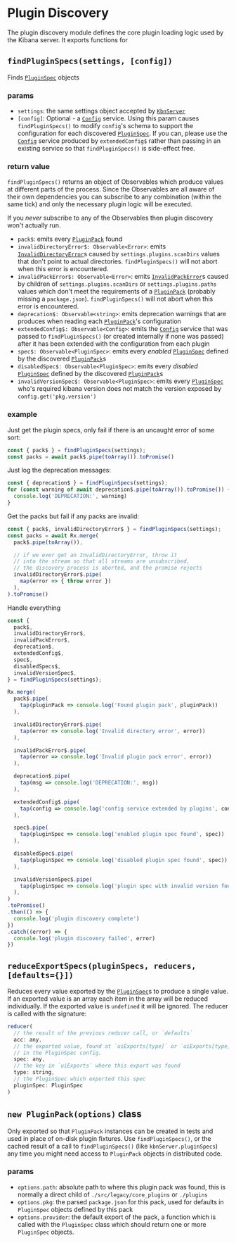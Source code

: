 # Plugin Discovery

The plugin discovery module defines the core plugin loading logic used by the Kibana server. It exports functions for


## `findPluginSpecs(settings, [config])`

Finds [`PluginSpec`][PluginSpec] objects

### params
 - `settings`: the same settings object accepted by [`KbnServer`][KbnServer]
 - `[config]`: Optional - a [`Config`][Config] service. Using this param causes `findPluginSpecs()` to modify `config`'s schema to support the configuration for each discovered [`PluginSpec`][PluginSpec]. If you can, please use the [`Config`][Config] service produced by `extendedConfig$` rather than passing in an existing service so that `findPluginSpecs()` is side-effect free.

### return value

`findPluginSpecs()` returns an object of Observables which produce values at different parts of the process. Since the Observables are all aware of their own dependencies you can subscribe to any combination (within the same tick) and only the necessary plugin logic will be executed.

If you *never* subscribe to any of the Observables then plugin discovery won't actually run.

 - `pack$`: emits every [`PluginPack`][PluginPack] found
 - `invalidDirectoryError$: Observable<Error>`: emits [`InvalidDirectoryError`][Errors]s caused by `settings.plugins.scanDirs` values that don't point to actual directories. `findPluginSpecs()` will not abort when this error is encountered.
 - `invalidPackError$: Observable<Error>`: emits [`InvalidPackError`][Errors]s caused by children of `settings.plugins.scanDirs` or `settings.plugins.paths` values which don't meet the requirements of a [`PluginPack`][PluginPack] (probably missing a `package.json`). `findPluginSpecs()` will not abort when this error is encountered.
 - `deprecation$: Observable<string>`: emits deprecation warnings that are produces when reading each [`PluginPack`][PluginPack]'s configuration
 - `extendedConfig$: Observable<Config>`: emits the [`Config`][Config] service that was passed to `findPluginSpecs()` (or created internally if none was passed) after it has been extended with the configuration from each plugin
 - `spec$: Observable<PluginSpec>`: emits every *enabled* [`PluginSpec`][PluginSpec] defined by the discovered [`PluginPack`][PluginPack]s
 - `disabledSpec$: Observable<PluginSpec>`: emits every *disabled* [`PluginSpec`][PluginSpec] defined by the discovered [`PluginPack`][PluginPack]s
 - `invalidVersionSpec$: Observable<PluginSpec>`: emits every [`PluginSpec`][PluginSpec] who's required kibana version does not match the version exposed by `config.get('pkg.version')`

### example

Just get the plugin specs, only fail if there is an uncaught error of some sort:
```js
const { pack$ } = findPluginSpecs(settings);
const packs = await pack$.pipe(toArray()).toPromise()
```

Just log the deprecation messages:
```js
const { deprecation$ } = findPluginSpecs(settings);
for (const warning of await deprecation$.pipe(toArray()).toPromise()) {
  console.log('DEPRECATION:', warning)
}
```

Get the packs but fail if any packs are invalid:
```js
const { pack$, invalidDirectoryError$ } = findPluginSpecs(settings);
const packs = await Rx.merge(
  pack$.pipe(toArray()),

  // if we ever get an InvalidDirectoryError, throw it
  // into the stream so that all streams are unsubscribed,
  // the discovery process is aborted, and the promise rejects
  invalidDirectoryError$.pipe(
    map(error => { throw error })
  ),
).toPromise()
```

Handle everything
```js
const {
  pack$,
  invalidDirectoryError$,
  invalidPackError$,
  deprecation$,
  extendedConfig$,
  spec$,
  disabledSpecs$,
  invalidVersionSpec$,
} = findPluginSpecs(settings);

Rx.merge(
  pack$.pipe(
    tap(pluginPack => console.log('Found plugin pack', pluginPack))
  ),

  invalidDirectoryError$.pipe(
    tap(error => console.log('Invalid directory error', error))
  ),

  invalidPackError$.pipe(
    tap(error => console.log('Invalid plugin pack error', error))
  ),

  deprecation$.pipe(
    tap(msg => console.log('DEPRECATION:', msg))
  ),

  extendedConfig$.pipe(
    tap(config => console.log('config service extended by plugins', config))
  ),

  spec$.pipe(
    tap(pluginSpec => console.log('enabled plugin spec found', spec))
  ),

  disabledSpec$.pipe(
    tap(pluginSpec => console.log('disabled plugin spec found', spec))
  ),

  invalidVersionSpec$.pipe(
    tap(pluginSpec => console.log('plugin spec with invalid version found', spec))
  ),
)
.toPromise()
.then(() => {
  console.log('plugin discovery complete')
})
.catch((error) => {
  console.log('plugin discovery failed', error)
})

```

## `reduceExportSpecs(pluginSpecs, reducers, [defaults={}])`

Reduces every value exported by the [`PluginSpec`][PluginSpec]s to produce a single value. If an exported value is an array each item in the array will be reduced individually. If the exported value is `undefined` it will be ignored. The reducer is called with the signature:

```js
reducer(
  // the result of the previous reducer call, or `defaults`
  acc: any,
  // the exported value, found at `uiExports[type]` or `uiExports[type][i]`
  // in the PluginSpec config.
  spec: any,
  // the key in `uiExports` where this export was found
  type: string,
  // the PluginSpec which exported this spec
  pluginSpec: PluginSpec
)
```

## `new PluginPack(options)` class

Only exported so that `PluginPack` instances can be created in tests and used in place of on-disk plugin fixtures. Use `findPluginSpecs()`, or the cached result of a call to `findPluginSpecs()` (like `kbnServer.pluginSpecs`) any time you might need access to `PluginPack` objects in distributed code.

### params

 - `options.path`: absolute path to where this plugin pack was found, this is normally a direct child of `./src/legacy/core_plugins` or `./plugins`
 - `options.pkg`: the parsed `package.json` for this pack, used for defaults in `PluginSpec` objects defined by this pack
 - `options.provider`: the default export of the pack, a function which is called with the `PluginSpec` class which should return one or more `PluginSpec` objects.

[PluginPack]: ./plugin_pack/plugin_pack.js "PluginPath class definition"
[PluginSpec]: ./plugin_spec/plugin_spec.js "PluginSpec class definition"
[Errors]: ./errors.js "PluginDiscover specific error types"
[KbnServer]: ../server/kbn_server.js "KbnServer class definition"
[Config]: ../server/config/config.js "KbnServer/Config class definition"
